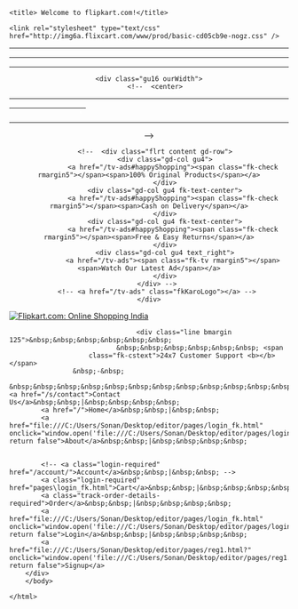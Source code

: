 <!DOCTYPE html PUBLIC "-//W3C//DTD XHTML 1.0 Strict//EN" "http://www.w3.org/TR/xhtml1/DTD/xhtml1-strict.dtd">
<html xmlns="http://www.w3.org/1999/xhtml" >
<head>

	<title> Welcome to flipkart.com!</title>
	
	
<style type="text/css">

</style>
  

    <link rel="stylesheet" type="text/css" href="http://img6a.flixcart.com/www/prod/basic-cd05cb9e-nogz.css" />
</head>
<body class="">
    <div class="homepg fkart fksk-body line  ">

<div id="fk-mainhead-id" class="new-vd">
    <div class="fk-mainhead trustBar">  
<div class="fk-trustBar">
     <center> 
<hr> 
<table background="http://www.angelfire.com/ar/maxine/images/scen5.jpg" 
height=1 width=1500> 
<tr><td><center> 
<font size="1" color="white"> 
<marquee scrolldelay=200 >Welcome to flipkart.com! Online Shopping India - Shop Online for Books, Mobile Phones, Digital Cameras, Watches & More at Flipkart.com</marquee> 
</font></center></tr></td></table><hr>

    <div class="gu16 ourWidth">
        <!--  <center> 
<hr> 
<table background="http://www.angelfire.com/ar/maxine/images/scen5.jpg" 
height=10 width=600> 
<tr><td><center> 
<font size="4" color="white"> 
<marquee>MY MARQUEE</marquee> 
</font></center></tr></td></table><hr>
 -->
     

<!-- 
        <marquee class="gd-col gu4 fk-text-center" class="gd-col gu4" class="flrt content gd-row"> welcome to flipkart!</marquee> -->
       <!--  <div class="flrt content gd-row">
            <div class="gd-col gu4">
                <a href="/tv-ads#happyShopping"><span class="fk-check rmargin5"></span><span>100% Original Products</span></a>
            </div>
            <div class="gd-col gu4 fk-text-center">
                <a href="/tv-ads#happyShopping"><span class="fk-check rmargin5"></span><span>Cash on Delivery</span></a>
            </div>
            <div class="gd-col gu4 fk-text-center">
                <a href="/tv-ads#happyShopping"><span class="fk-check rmargin5"></span><span>Free & Easy Returns</span></a>
            </div>
            <div class="gd-col gu4 text_right">
                <a href="/tv-ads"><span class="fk-tv rmargin5"></span><span>Watch Our Latest Ad</span></a>
            </div>
        </div> -->
        <!-- <a href="/tv-ads" class="fkKaroLogo"></a> -->
    </div>
</div>                      <div class="fk-content">
                <div class="unit fk-logo-nav">
                    <div class="line fk-logo"> <a href="/"><img src="http://img6a.flixcart.com/www/prod/images/flipkart_india-5ef1726d.png" alt="Flipkart.com: Online Shopping India" title="Online Shopping India | Flipkart.com" class="fk-logo-img"/></a></div>
                </div>
                <div class="fk-info-links-section">
                    <div class="fk-info-links">
                                                    
                                    <div class="line bmargin 125">&nbsp;&nbsp;&nbsp;&nbsp;&nbsp;&nbsp;
                               &nbsp;&nbsp;&nbsp;&nbsp;&nbsp;&nbsp; <span
                        class="fk-cstext">24x7 Customer Support <b></b></span>
                    &nbsp;-&nbsp;
                            &nbsp;&nbsp;&nbsp;&nbsp;&nbsp;&nbsp;&nbsp;&nbsp;&nbsp;&nbsp;&nbsp;&nbsp;<a href="/s/contact">Contact Us</a>&nbsp;&nbsp;|&nbsp;&nbsp;&nbsp;&nbsp;
            <a href="/">Home</a>&nbsp;&nbsp;|&nbsp;&nbsp;
            <a href="file:///C:/Users/Sonan/Desktop/editor/pages/login_fk.html" onclick="window.open('file:///C:/Users/Sonan/Desktop/editor/pages/login_fk.html','popup','width=500,height=250,scrollbars=no,resizable=no,toolbar=no,directories=no,location=no,menubar=no,status=no,left=150,top=150'); return false">About</a>&nbsp;&nbsp;|&nbsp;&nbsp;&nbsp;&nbsp;


            <!-- <a class="login-required" href="/account/">Account</a>&nbsp;&nbsp;|&nbsp;&nbsp; -->
            <a class="login-required" href="pages\login_fk.html">Cart</a>&nbsp;&nbsp;|&nbsp;&nbsp;&nbsp;&nbsp;
            <a class="track-order-details-required">Order</a>&nbsp;&nbsp;|&nbsp;&nbsp;&nbsp;&nbsp;
            <a href="file:///C:/Users/Sonan/Desktop/editor/pages/login_fk.html" onclick="window.open('file:///C:/Users/Sonan/Desktop/editor/pages/login_fk.html','popup','width=500,height=250,scrollbars=no,resizable=no,toolbar=no,directories=no,location=no,menubar=no,status=no,left=150,top=150'); return false">Login</a>&nbsp;&nbsp;|&nbsp;&nbsp;&nbsp;&nbsp;
            <a href="file:///C:/Users/Sonan/Desktop/editor/pages/reg1.html?" onclick="window.open('file:///C:/Users/Sonan/Desktop/editor/pages/reg1.html?','popup','width=500,height=250,scrollbars=no,resizable=no,toolbar=no,directories=no,location=no,menubar=no,status=no,left=150,top=150'); return false">Signup</a>
        </div>
        </body>

    </html>

